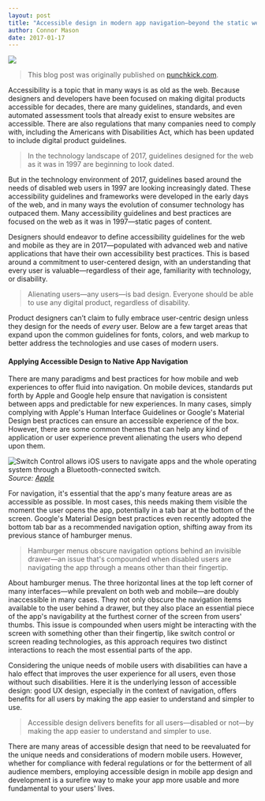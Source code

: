 ```yaml
---
layout: post
title: "Accessible design in modern app navigation—beyond the static web"
author: Connor Mason 
date: 2017-01-17
---
```


![](https://wp.punchkick.com/wp-content/uploads/2017/01/HR-in-the-21st-century-e1484686093937.jpg)

> This blog post was originally published on [punchkick.com](https://www.punchkick.com/blog/2017/01/17/accessible-design-in-modern-app-navigation-beyond-the-static-web).

Accessibility is a topic that in many ways is as old as the web. Because designers and developers have been focused on making digital products accessible for decades, there are many guidelines, standards, and even automated assessment tools that already exist to ensure websites are accessible. There are also regulations that many companies need to comply with, including the Americans with Disabilities Act, which has been updated to include digital product guidelines.

> In the technology landscape of 2017, guidelines designed for the web as it was in 1997 are beginning to look dated.

But in the technology environment of 2017, guidelines based around the needs of disabled web users in 1997 are looking increasingly dated. These accessibility guidelines and frameworks were developed in the early days of the web, and in many ways the evolution of consumer technology has outpaced them. Many accessibility guidelines and best practices are focused on the web as it was in 1997—static pages of content. 

Designers should endeavor to define accessibility guidelines for the web and mobile as they are in 2017—populated with advanced web and native applications that have their own accessibility best practices. This is based around a commitment to user-centered design, with an understanding that every user is valuable—regardless of their age, familiarity with technology, or disability.

> Alienating users—any users—is bad design. Everyone should be able to use any digital product, regardless of disability.

Product designers can’t claim to fully embrace user-centric design unless they design for the needs of *every* user. Below are a few target areas that expand upon the common guidelines for fonts, colors, and web markup to better address the technologies and use cases of modern users.

#### Applying Accessible Design to Native App Navigation

There are many paradigms and best practices for how mobile and web experiences to offer fluid into navigation. On mobile devices, standards put forth by Apple and Google help ensure that navigation is consistent between apps and predictable for new experiences. In many cases, simply complying with Apple's Human Interface Guidelines or Google's Material Design best practices can ensure an accessible experience of the box. However, there are some common themes that can help any kind of application or user experience prevent alienating the users who depend upon them.

![Switch Control allows iOS users to navigate apps and the whole operating system through a Bluetooth-connected switch.](https://www.punchkick.com/wp-content/uploads/2017/01/switch-control-ios-image.002.jpeg)
*Source: [Apple](https://support.apple.com/en-us/HT201370)*

For navigation, it's essential that the app's many feature areas are as accessible as possible. In most cases, this needs making them visible the moment the user opens the app, potentially in a tab bar at the bottom of the screen. Google's Material Design best practices even recently adopted the bottom tab bar as a recommended navigation option, shifting away from its previous stance of hamburger menus.

> Hamburger menus obscure navigation options behind an invisible drawer—an issue that's compounded when disabled users are navigating the app through a means other than their fingertip.

About hamburger menus. The three horizontal lines at the top left corner of many interfaces—while prevalent on both web and mobile—are doubly inaccessible in many cases. They not only obscure the navigation items available to the user behind a drawer, but they also place an essential piece of the app's navigability at the furthest corner of the screen from users' thumbs. This issue is compounded when users might be interacting with the screen with something other than their fingertip, like switch control or screen reading technologies, as this approach requires two distinct interactions to reach the most essential parts of the app.

Considering the unique needs of mobile users with disabilities can have a halo effect that improves the user experience for all users, even those without such disabilities. Here it is the underlying lesson of accessible design: good UX design, especially in the context of navigation, offers benefits for all users by making the app easier to understand and simpler to use.

> Accessible design delivers benefits for all users—disabled or not—by making the app easier to understand and simpler to use.

There are many areas of accessible design that need to be reevaluated for the unique needs and considerations of modern mobile users. However, whether for compliance with federal regulations or for the betterment of all audience members, employing accessible design in mobile app design and development is a surefire way to make your app more usable and more fundamental to your users' lives.